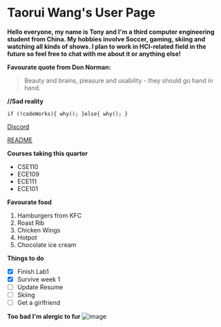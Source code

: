 # Taorui Wang's User Page

**Hello everyone, my name is Tony and I'm a third computer engineering student from China. My hobbies involve Soccer, gaming, skiing and watching all kinds of shows. I plan to work in HCI-related field in the future so feel free to chat with me about it or anything else!**

**Favourate quote from Don Norman:**

>Beauty and brains, pleasure and usability - they should go hand in hand.
>

**//Sad reality**

`if (!codeWorks){
  why();
 }else{
  why();
 }
`

[Discord](https://discord.gg/EbBMk4Au)

[README](README.md)

**Courses taking this quarter**

- CSE110
- ECE109
- ECE111
- ECE101

**Favourate food**

1. Hamburgers from KFC
2. Roast Rib
3. Chicken Wings
4. Hotpot
5. Chocolate ice cream

**Things to do**

- [x] Finish Lab1
- [x] Survive week 1
- [ ] Update Resume
- [ ] Skiing
- [ ] Get a girlfriend

**Too bad I'm alergic to fur**
![image](https://user-images.githubusercontent.com/47578591/113442901-c2adf780-93a5-11eb-9051-0266f168dd10.png)
